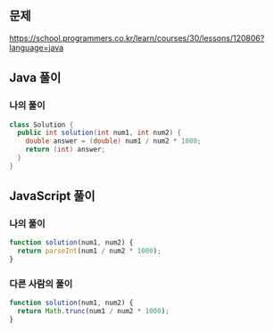 ## 문제
https://school.programmers.co.kr/learn/courses/30/lessons/120806?language=java

## Java 풀이
### 나의 풀이
```java
class Solution {
  public int solution(int num1, int num2) {
    double answer = (double) num1 / num2 * 1000;
    return (int) answer;
  }
}
```

## JavaScript 풀이
### 나의 풀이
```javascript
function solution(num1, num2) {
  return parseInt(num1 / num2 * 1000);
}
```

### 다른 사람의 풀이
```javascript
function solution(num1, num2) {
  return Math.trunc(num1 / num2 * 1000);
}
